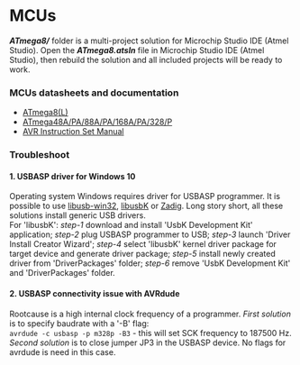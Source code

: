# MCUs

***ATmega8/*** folder is a multi-project solution for Microchip Studio IDE (Atmel Studio). Open the ***ATmega8.atsln*** file in Microchip Studio IDE (Atmel Studio), then rebuild the solution and all included projects will be ready to work.

### MCUs datasheets and documentation
- [ATmega8(L)](https://ww1.microchip.com/downloads/en/DeviceDoc/Atmel-2486-8-bit-AVR-microcontroller-ATmega8_L_datasheet.pdf)  
- [ATmega48A/PA/88A/PA/168A/PA/328/P](https://ww1.microchip.com/downloads/en/DeviceDoc/ATmega48A-PA-88A-PA-168A-PA-328-P-DS-DS40002061B.pdf)  
- [AVR Instruction Set Manual](http://ww1.microchip.com/downloads/en/devicedoc/atmel-0856-avr-instruction-set-manual.pdf)  

### Troubleshoot  
#### 1. USBASP driver for Windows 10  
Operating system Windows requires driver for USBASP programmer. It is possible to use [libusb-win32](https://sourceforge.net/projects/libusb-win32/ "libusb-win32"), [libusbK](https://sourceforge.net/projects/libusbk/ "libusbK") or [Zadig](https://zadig.akeo.ie/ "Zadig"). Long story short, all these solutions install generic USB drivers.  
For 'libusbK': *step-1* download and install 'UsbK Development Kit' application; *step-2* plug USBASP programmer to USB; *step-3* launch 'Driver Install Creator Wizard'; *step-4* select 'libusbK' kernel driver package for target device and generate driver package; *step-5* install newly created driver from 'DriverPackages' folder; *step-6* remove 'UsbK Development Kit' and 'DriverPackages' folder.  
#### 2. USBASP connectivity issue with AVRdude  
Rootcause is a high internal clock frequency of a programmer. *First solution* is to specify baudrate with a '-B' flag:  
`avrdude -c usbasp -p m328p -B3` - this will set SCK frequency to 187500 Hz.  
*Second solution* is to close jumper JP3 in the USBASP device. No flags for avrdude is need in this case.  
